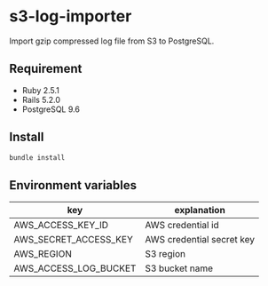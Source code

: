 # s3-log-importer

Import gzip compressed log file from S3 to PostgreSQL.

## Requirement
* Ruby 2.5.1
* Rails 5.2.0
* PostgreSQL 9.6

## Install
```bash
bundle install
```

## Environment variables
|key|explanation|
|---|---|
|AWS_ACCESS_KEY_ID|AWS credential id|
|AWS_SECRET_ACCESS_KEY|AWS credential secret key|
|AWS_REGION|S3 region|
|AWS_ACCESS_LOG_BUCKET|S3 bucket name|
